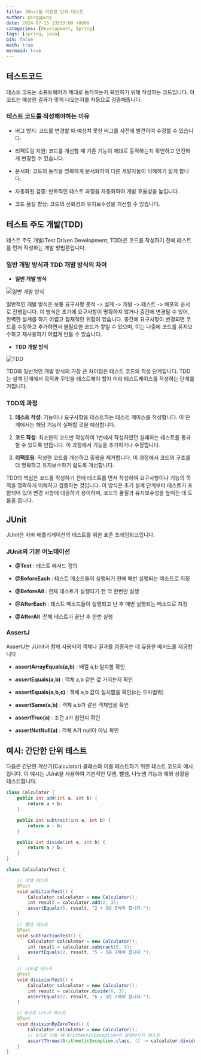 ```yaml
---
title: JUnit을 이용한 단위 테스트
author: pingppung
date: 2024-07-15 13533:00 +0800
categories: [Development, Spring]
tags: [spring, java]
pin: false
math: true
mermaid: true
---
```

## 테스트코드
테스트 코드는 소프트웨어가 제대로 동작하는지 확인하기 위해 작성하는 코드입니다. 이 코드는 예상한 결과가 맞게 나오는지를 자동으로 검증해줍니다.

### 테스트 코드를 작성해야하는 이유
- 버그 방지: 코드를 변경할 때 예상치 못한 버그를 사전에 발견하여 수정할 수 있습니다.

- 리팩토링 지원: 코드를 개선할 때 기존 기능이 제대로 동작하는지 확인하고 안전하게 변경할 수 있습니다.

- 문서화: 코드의 동작을 명확하게 문서화하여 다른 개발자들이 이해하기 쉽게 합니다.

- 자동화된 검증: 반복적인 테스트 과정을 자동화하여 개발 효율성을 높입니다.

- 코드 품질 향상: 코드의 신뢰성과 유지보수성을 개선할 수 있습니다.

## 테스트 주도 개발(TDD)
테스트 주도 개발(Test Driven Development, TDD)은 코드를 작성하기 전에 테스트를 먼저 작성하는 개발 방법론입니다.

### 일반 개발 방식과 TDD 개발 방식의 차이
 - **일반 개발 방식**

![일반 개발 방식](https://pingppung.github.io/assets/img/posts/2024-07-15/일반개발방식.PNG)

일반적인 개발 방식은 보통 요구사항 분석 -> 설계 -> 개발 -> 테스트 -> 배포의 순서로 진행됩니다. 이 방식은 초기에 요구사항이 명확하지 않거나 중간에 변경될 수 있어, 완벽한 설계를 하기 어렵고 잠재적인 위험이 있습니다. 중간에 요구사항이 변경되면 코드를 수정하고 추가하면서 불필요한 코드가 쌓일 수 있으며, 이는 나중에 코드를 유지보수하고 재사용하기 어렵게 만들 수 있습니다.

- **TDD 개발 방식**

![TDD](https://pingppung.github.io/assets/img/posts/2024-07-15/TDD.PNG)

TDD와 일반적인 개발 방식의 가장 큰 차이점은 테스트 코드의 작성 단계입니다.
TDD는 설계 단계에서 목적과 무엇을 테스트해야 할지 미리 테스트케이스를 작성하는 단계를 거칩니다.

### TDD의 과정
1. **테스트 작성**: 기능이나 요구사항을 테스트하는 테스트 케이스를 작성합니다. 이 단계에서는 해당 기능이 실패할 것을 예상합니다.

2. **코드 작성**: 최소한의 코드만 작성하여 1번에서 작성하였던 실패하는 테스트를 통과할 수 있도록 만듭니다. 이 과정에서 기능을 추가하거나 수정합니다.
3. **리팩토링**: 작성한 코드를 개선하고 중복을 제거합니다. 이 과정에서 코드의 구조를 더 명확하고 유지보수하기 쉽도록 개선합니다.

TDD의 핵심은 코드를 작성하기 전에 테스트를 먼저 작성하여 요구사항이나 기능의 목적을 명확하게 이해하고 검증하는 것입니다. 
이 방식은 초기 설계 단계부터 테스트가 포함되어 있어 변경 사항에 대응하기 용이하며, 코드의 품질과 유지보수성을 높이는 데 도움을 줍니다.

## JUnit
JUnit은 자바 애플리케이션의 테스트를 위한 표준 프레임워크입니다.

### JUnit의 기본 어노테이션
- **@Test** : 테스트 메서드 정의

- **@BeforeEach** : 테스트 메소드들이 실행되기 전에 매번 실행되는 메소드로 지정

- **@BeforeAll** : 전체 테스트가 실행되기 전 딱 한번만 실행

- **@AfterEach** : 테스트 메소드들이 실행되고 난 후 매번 실행되는 메소드로 지정

- **@AfterAll** :전체 테스트가 끝난 후 한번 실행

### AssertJ
AssertJ는 JUnit과 함께 사용되어 객체나 결과를 검증하는 데 유용한 메서드를 제공합니다

- **assertArrayEquals(a,b)** : 배열 a,b 일치함 확인

- **assertEquals(a,b)** : 객체 a,b 같은 값  가지는지 확인

- **assertEquals(a,b,c)** : 객체 a,b 값이 일치함을 확인(c는 오차범위)

- **assertSame(a,b)** : 객체 a,b가 같은 객체임을 확인

- **assertTrue(a)** : 조건 a가 참인지 확인

- **assertNotNull(a)** : 객체 A가 null이 아님 확인

## 예시: 간단한 단위 테스트
다음은 간단한 계산기(Calculator) 클래스와 이를 테스트하기 위한 테스트 코드의 예시입니다. 이 예시는 JUnit을 사용하여 기본적인 덧셈, 뺄셈, 나눗셈 기능과 예외 상황을 테스트합니다.
```java
class Calculator {
    public int add(int a, int b) {
        return a + b;
    }

    public int subtract(int a, int b) {
        return a - b;
    }

    public int divide(int a, int b) {
        return a / b;
    }
}
```

```java
class CalculatorTest {

    // 덧셈 테스트
    @Test
    void additionTest() {
        Calculator calculator = new Calculator();
        int result = calculator.add(2, 3);
        assertEquals(5, result, "2 + 3은 5여야 합니다.");
    }

    // 뺄셈 테스트
    @Test
    void subtractionTest() {
        Calculator calculator = new Calculator();
        int result = calculator.subtract(5, 3);
        assertEquals(2, result, "5 - 3은 2여야 합니다.");
    }

    // 나눗셈 테스트
    @Test
    void divisionTest() {
        Calculator calculator = new Calculator();
        int result = calculator.divide(6, 3);
        assertEquals(2, result, "6 / 3은 2여야 합니다.");
    }

    // 0으로 나누기 테스트
    @Test
    void divisionByZeroTest() {
        Calculator calculator = new Calculator();
        // 0으로 나눌 때 ArithmeticException이 발생하는지 테스트
        assertThrows(ArithmeticException.class, () -> calculator.divide(6, 0), "0으로 나누면 ArithmeticException이 발생해야 합니다.");
    }
}

```
